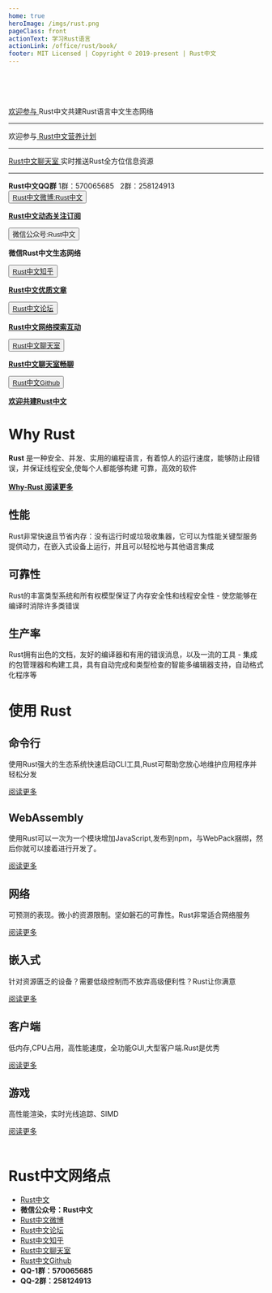 ```yaml
---
home: true
heroImage: /imgs/rust.png
pageClass: front
actionText: 学习Rust语言
actionLink: /office/rust/book/
footer: MIT Licensed | Copyright © 2019-present | Rust中文
---
```


<div style="margin-top: 5rem;"></div>

<div id="news"><a href="https://github.com/rustlang-cn/rustlang-cn" target="_black">欢迎参与 </a>Rust中文共建Rust语言中文生态网络</div><hr>

<div id="news">欢迎参与<a href="https://github.com/rustlang-cn/nutrition" target="_black"> Rust中文营养计划</a></div><hr>

<div id="news"><a href="https://riot.im/app/#/room/#rustlang-cn:matrix.org" target="_black">Rust中文聊天室 </a>实时推送Rust全方位信息资源</div><hr>

<div id="news"><strong>Rust中文QQ群</strong> 1群：570065685 &nbsp; 2群：258124913</div>

<div class="features">
  <div class="feature">
    <button class="topic"><a href="https://weibo.com/kriry?is_all=1" >Rust中文微博:Rust中文</a></button>
    <p><a href="https://weibo.com/kriry?is_all=1" ><strong>Rust中文动态关注订阅</strong></a></p>
  </div>
  <div class="feature">
    <button class="topic"><a>微信公众号:Rust中文</a></button>
    <p><a><strong>微信Rust中文生态网络</strong></a></p>
  </div>
  <div class="feature">
    <button class="topic"><a href="https://zhuanlan.zhihu.com/rustlang-cn" target="_black">Rust中文知乎</a></button>
    <p><a href="https://zhuanlan.zhihu.com/rustlang-cn" target="_black"><strong>Rust中文优质文章</strong></a></p>
  </div>
  <div class="feature">
    <button class="topic"><a href="http://kriry.com/a/community/rust" target="_black">Rust中文论坛</a></button>
    <p><a href="http://kriry.com/a/signup" target="_black"><strong>Rust中文网络探索互动</strong></a></p>
  </div>
  <div class="feature">
    <button class="topic"><a href="https://riot.im/app/#/room/#rustlang-cn:matrix.org" target="_black">Rust中文聊天室</a></button>
    <p><a href="https://riot.im/app/#/room/#rustlang-cn:matrix.org" target="_black"><strong>Rust中文聊天室畅聊</strong></a></p>
  </div>
  <div class="feature">
    <button class="topic"><a href="https://github.com/rustlang-cn" target="_black">Rust中文Github</a></button>
    <p><a href="https://github.com/rustlang-cn" target="_black"><strong>欢迎共建Rust中文</strong></a></p>
  </div>
</div>

# Why Rust

<div>
<strong>Rust</strong> 是一种安全、并发、实用的编程语言，有着惊人的运行速度，能够防止段错误，并保证线程安全,使每个人都能够构建
可靠，高效的软件
</div><br>
<div ><a href="/office/rust.html"><strong>Why-Rust 阅读更多</strong></a></div>

<div class="features">
  <div class="feature">
    <h2>性能</h2>
    <p>Rust非常快速且节省内存：没有运行时或垃圾收集器，它可以为性能关键型服务提供动力，在嵌入式设备上运行，并且可以轻松地与其他语言集成</p>
  </div>
  <div class="feature">
    <h2>可靠性</h2>
    <p>Rust的丰富类型系统和所有权模型保证了内存安全性和线程安全性 - 使您能够在编译时消除许多类错误</p>
  </div>
  <div class="feature">
    <h2>生产率</h2>
    <p>Rust拥有出色的文档，友好的编译器和有用的错误消息，以及一流的工具 - 集成的包管理器和构建工具，具有自动完成和类型检查的智能多编辑器支持，自动格式化程序等</p>
  </div>
</div>

# 使用 Rust

<div class="features">
  <div class="feature">
    <h2>命令行</h2>
    <p>使用Rust强大的生态系统快速启动CLI工具,Rust可帮助您放心地维护应用程序并轻松分发</p>
    <div><a href="/office/cli/">阅读更多</a></div>
  </div>
  <div class="feature">
    <h2>WebAssembly</h2>
    <p>使用Rust可以一次为一个模块增加JavaScript,发布到npm，与WebPack捆绑，然后你就可以接着进行开发了。</p>
    <div><a href="/office/wasm/">阅读更多</a></div>
  </div>
  <div class="feature">
    <h2>网络</h2>
    <p>可预测的表现。微小的资源限制。坚如磐石的可靠性。Rust非常适合网络服务</p>
    <div><a href="/office/server/">阅读更多</a></div>
  </div>
  <div class="feature">
    <h2>嵌入式</h2>
    <p>针对资源匮乏的设备？需要低级控制而不放弃高级便利性？Rust让你满意</p>
    <div><a href="/office/iot/">阅读更多</a></div>
  </div>
  <div class="feature">
    <h2>客户端</h2>
    <p>低内存,CPU占用，高性能速度，全功能GUI,大型客户端.Rust是优秀</p>
    <div><a href="/office/client/">阅读更多</a></div>
  </div>
  <div class="feature">
    <h2>游戏</h2>
    <p>高性能渲染，实时光线追踪、SIMD</p>
    <div><a href="/office/game/">阅读更多</a></div>
  </div>
</div><br>

# Rust中文网络点

- [Rust中文](https://rustlang-cn.org)
- **微信公众号：Rust中文**
- [Rust中文微博](https://weibo.com/kriry?is_all=1)
- [Rust中文论坛](http://kriry.com/a/community/rust)
- [Rust中文知乎](https://zhuanlan.zhihu.com/rustlang-cn)
- [Rust中文聊天室](https://riot.im/app/#/room/#rustlang-cn:matrix.org)
- [Rust中文Github](https://github.com/rustlang-cn)
- **QQ-1群：570065685**
- **QQ-2群：258124913**

<br>

